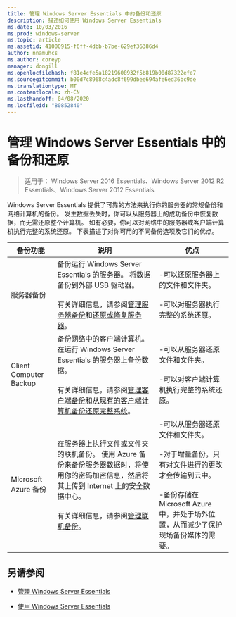 ```yaml
---
title: 管理 Windows Server Essentials 中的备份和还原
description: 描述如何使用 Windows Server Essentials
ms.date: 10/03/2016
ms.prod: windows-server
ms.topic: article
ms.assetid: 41000915-f6ff-4dbb-b7be-629ef36386d4
author: nnamuhcs
ms.author: coreyp
manager: dongill
ms.openlocfilehash: f81e4cfe5a18219608932f5b819b00d87322efe7
ms.sourcegitcommit: b00d7c8968c4adc8f699dbee694afe6ed36bc9de
ms.translationtype: MT
ms.contentlocale: zh-CN
ms.lasthandoff: 04/08/2020
ms.locfileid: "80852840"
---
```

# <a name="manage-backup-and-restore-in-windows-server-essentials"></a>管理 Windows Server Essentials 中的备份和还原

>适用于： Windows Server 2016 Essentials、Windows Server 2012 R2 Essentials、Windows Server 2012 Essentials
 
 Windows Server Essentials 提供了可靠的方法来执行你的服务器的常规备份和网络计算机的备份。 发生数据丢失时，你可以从服务器上的成功备份中恢复数据，而无需还原整个计算机。 如有必要，你可以对网络中的服务器或客户端计算机执行完整的系统还原。 下表描述了对你可用的不同备份选项及它们的优点。  
  
|备份功能|说明|优点|  
|--------------------|-----------------|----------------|  
|服务器备份|备份运行 Windows Server Essentials 的服务器。 将数据备份到外部 USB 驱动器。<br /><br /> 有关详细信息，请参阅[管理服务器备份](Manage-Server-Backup-in-Windows-Server-Essentials.md)和[还原或修复服务器](Restore-or-repair-your-server-running-Windows-Server-Essentials.md)。|-可以还原服务器上的文件和文件夹。<br /><br /> -可以对服务器执行完整的系统还原。|  
|Client Computer Backup|备份网络中的客户端计算机。 在运行 Windows Server Essentials 的服务器上备份数据。<br /><br /> 有关详细信息，请参阅[管理客户端备份](Manage-Client-Computer-Backup-in-Windows-Server-Essentials.md)和[从现有的客户端计算机备份还原完整系统](Restore-a-full-system-from-an-existing-client-computer-backup.md)。|-可以从服务器还原文件和文件夹。<br /><br /> -可以对客户端计算机执行完整的系统还原。|  
| Microsoft Azure 备份|在服务器上执行文件或文件夹的联机备份。 使用 Azure 备份来备份服务器数据时，将使用你的密码加密信息，然后将其上传到 Internet 上的安全数据中心。<br /><br /> 有关详细信息，请参阅[管理联机备份](Manage-Online-Backup-in-Windows-Server-Essentials.md)。|-可以从服务器还原文件和文件夹。<br /><br /> -对于增量备份，只有对文件进行的更改才会传输到云中。<br /><br /> -备份存储在 Microsoft Azure 中，并处于场外位置，从而减少了保护现场备份媒体的需要。|  
  
## <a name="see-also"></a>另请参阅  
  
-   [管理 Windows Server Essentials](Manage-Windows-Server-Essentials.md)  
  
-   [使用 Windows Server Essentials](../use/Use-Windows-Server-Essentials.md)
